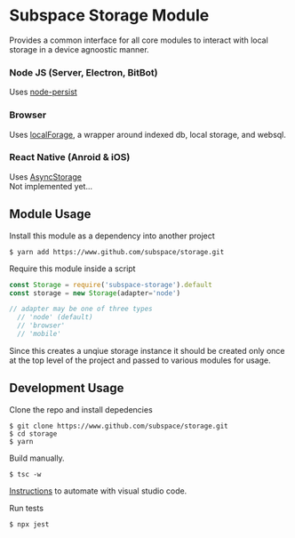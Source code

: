 # Subspace Storage Module

Provides a common interface for all core modules to interact with local storage in a device agnoostic manner.

### Node JS (Server, Electron, BitBot)

Uses [node-persist](https://github.com/simonlast/node-persist#readme) 

### Browser

Uses [localForage](https://github.com/localForage/localForage), a wrapper around indexed db, local storage, and websql.

### React Native (Anroid & iOS)

Uses [AsyncStorage](https://facebook.github.io/react-native/docs/asyncstorage)  
Not implemented yet...


## Module Usage

Install this module as a dependency into another project

```
$ yarn add https://www.github.com/subspace/storage.git
```

Require this module inside a script

```javascript
const Storage = require('subspace-storage').default
const storage = new Storage(adapter='node')

// adapter may be one of three types
  // 'node' (default)
  // 'browser'
  // 'mobile'
```

Since this creates a unqiue storage instance it should be created only once at the top level of the project and passed to various modules for usage.

## Development Usage

Clone the repo and install depedencies  

```
$ git clone https://www.github.com/subspace/storage.git
$ cd storage
$ yarn
```

Build manually.  
 
```
$ tsc -w
```

[Instructions](https://code.visualstudio.com/docs/languages/typescript#_step-2-run-the-typescript-build) to automate with visual studio code.

Run tests

```
$ npx jest
```


